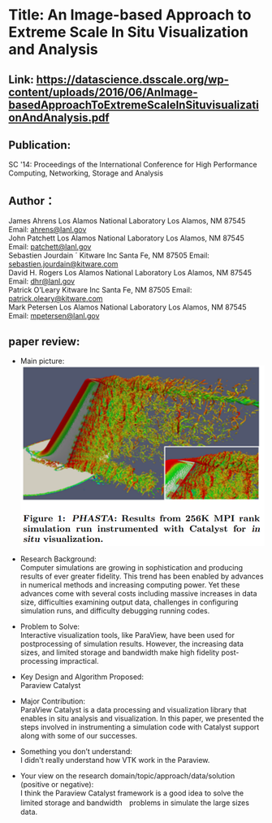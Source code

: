 # Title: An Image-based Approach to Extreme Scale In Situ Visualization and Analysis
## Link: https://datascience.dsscale.org/wp-content/uploads/2016/06/AnImage-basedApproachToExtremeScaleInSituvisualizationAndAnalysis.pdf
## Publication:  
SC '14: Proceedings of the International Conference for High Performance Computing, Networking, Storage and Analysis
## Author：
James Ahrens
Los Alamos National Laboratory
Los Alamos, NM 87545
Email: ahrens@lanl.gov  
John Patchett
Los Alamos National Laboratory
Los Alamos, NM 87545
Email: patchett@lanl.gov  
Sebastien Jourdain ´
Kitware Inc
Santa Fe, NM 87505
Email: sebastien.jourdain@kitware.com  
David H. Rogers
Los Alamos National Laboratory
Los Alamos, NM 87545
Email: dhr@lanl.gov  
Patrick O’Leary
Kitware Inc
Santa Fe, NM 87505
Email: patrick.oleary@kitware.com  
Mark Petersen
Los Alamos National Laboratory
Los Alamos, NM 87545
Email: mpetersen@lanl.gov
## paper review:
* Main picture:  
![ParaviewCatalyst](https://github.com/guansLab/PaperReading/blob/master/Zhengyong_Ren/Screenshot%20from%202019-10-24%2011-49-03.png)
* Research Background:  
Computer simulations are growing in sophistication and producing results of ever greater fidelity. This trend has been
enabled by advances in numerical methods and increasing
computing power. Yet these advances come with several
costs including massive increases in data size, difficulties examining output data, challenges in configuring simulation
runs, and difficulty debugging running codes.

* Problem to Solve:  
Interactive
visualization tools, like ParaView, have been used for postprocessing of simulation results. However, the increasing
data sizes, and limited storage and bandwidth make high
fidelity post-processing impractical.

* Key Design and Algorithm Proposed:  
Paraview Catalyst

* Major Contribution:  
ParaView Catalyst is a data
processing and visualization library that enables in situ analysis and visualization. In this paper, we presented the steps
involved in instrumenting a simulation code with Catalyst
support along with some of our successes.

* Something you don’t understand:  
I didn't really understand how VTK work in the Paraview.
* Your view on the research domain/topic/approach/data/solution (positive or negative):  
I think the Paraview Catalyst framework is a good idea to solve the limited storage and bandwidth　problems in simulate the large sizes data.
